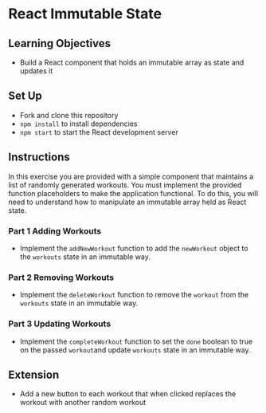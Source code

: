 # React Immutable State

## Learning Objectives
- Build a React component that holds an immutable array as state and updates it

## Set Up
* Fork and clone this repository
* `npm install` to install dependencies
* `npm start` to start the React development server

## Instructions
In this exercise you are provided with a simple component that maintains a list of randomly generated workouts. You must implement the provided function placeholders to make the application functional. To do this, you will need to understand how to manipulate an immutable array held as React state.

### Part 1 Adding Workouts
- Implement the `addNewWorkout` function to add the `newWorkout` object to the `workouts` state in an immutable way.

### Part 2 Removing Workouts
- Implement the `deleteWorkout` function to remove the `workout` from the `workouts` state in an immutable way.

### Part 3 Updating Workouts
- Implement the `completeWorkout` function to set the `done` boolean to true on the passed `workout`and update `workouts` state in an immutable way.

## Extension
- Add a new button to each workout that when clicked replaces the workout with another random workout